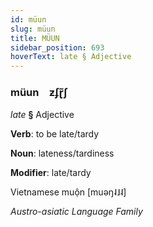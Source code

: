 ```yaml
---
id: müun
slug: müun
title: MÜUN
sidebar_position: 693
hoverText: late § Adjective
---
```


### müun&emsp;<span kind="abugida">ƶʄɽ̃ʃ</span>

*late* **§** Adjective

**Verb**: to be late/tardy

**Noun**: lateness/tardiness

**Modifier**: late/tardy

Vietnamese muộn [muəŋ˨˩˨]

*Austro-asiatic Language Family*